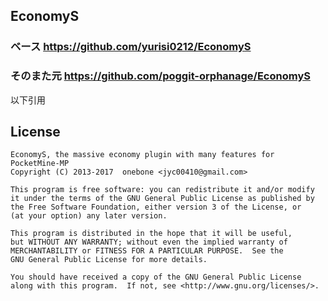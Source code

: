 ## EconomyS  
### ベース https://github.com/yurisi0212/EconomyS  
### そのまた元 https://github.com/poggit-orphanage/EconomyS  

以下引用

## License
```
EconomyS, the massive economy plugin with many features for PocketMine-MP
Copyright (C) 2013-2017  onebone <jyc00410@gmail.com>

This program is free software: you can redistribute it and/or modify
it under the terms of the GNU General Public License as published by
the Free Software Foundation, either version 3 of the License, or
(at your option) any later version.

This program is distributed in the hope that it will be useful,
but WITHOUT ANY WARRANTY; without even the implied warranty of
MERCHANTABILITY or FITNESS FOR A PARTICULAR PURPOSE.  See the
GNU General Public License for more details.

You should have received a copy of the GNU General Public License
along with this program.  If not, see <http://www.gnu.org/licenses/>.
```
